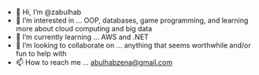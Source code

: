 - 👋 Hi, I’m @zabulhab
- 👀 I’m interested in ... OOP, databases, game programming, and learning more about cloud computing and big data
- 🌱 I’m currently learning ... AWS and .NET
- 💞️ I’m looking to collaborate on ... anything that seems worthwhile and/or fun to help with
- 📫 How to reach me ... abulhabzena@gmail.com

<!---
zabulhab/zabulhab is a ✨ special ✨ repository because its `README.md` (this file) appears on your GitHub profile.
You can click the Preview link to take a look at your changes.
--->
